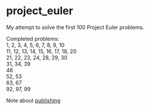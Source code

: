 # project_euler

My attempt to solve the first 100 Project Euler problems. 

Completed problems: <br />
1, 2, 3, 4, 5, 6, 7, 8, 9, 10 <br />
11, 12, 13, 14, 15, 16, 17, 18, 20 <br />
21, 22, 23, 24, 28, 29, 30 <br />
31, 34, 39 <br />
48 <br />
52, 53 <br />
63, 67 <br />
92, 97, 99 <br />

Note about [publishing](https://projecteuler.net/about#publish)
